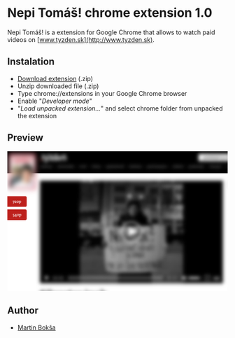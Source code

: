 # Nepi Tomáš! chrome extension 1.0

Nepi Tomáš! is a extension for Google Chrome that allows to watch paid videos on [www.tyzden.sk](http://www.tyzden.sk).

## Instalation
* [Download extension](https://github.com/Bokos-/nepi-tomas/archive/v1.zip) (.zip)
* Unzip downloaded file (.zip)
* Type chrome://extensions in your Google Chrome browser
* Enable "*Developer mode*"
* "*Load unpacked extension...*" and select chrome folder from unpacked the extension

## Preview
![Preview of Nepi Tomas!](https://raw.githubusercontent.com/Bokos-/nepi-tomas/4855b688a5b345cceafddb4842601796b996b29e/extension-image.png)


## Author
* [Martin Bokša](https://www.linkedin.com/in/martin-boksa/)
